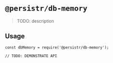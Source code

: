 # `@persistr/db-memory`

> TODO: description

## Usage

```
const dbMemory = require('@persistr/db-memory');

// TODO: DEMONSTRATE API
```
